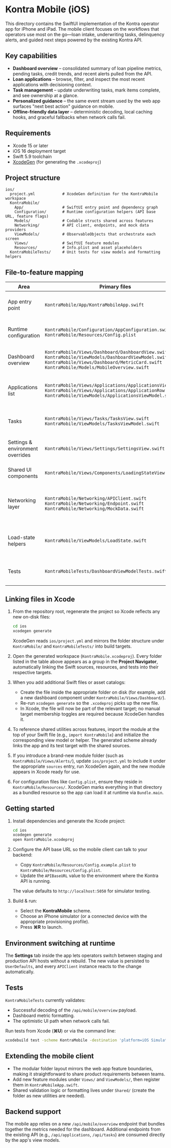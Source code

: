 # Kontra Mobile (iOS)

This directory contains the SwiftUI implementation of the Kontra operator app for iPhone and iPad. The mobile client focuses on the workflows that operators use most on the go—loan intake, underwriting tasks, delinquency alerts, and guided next steps powered by the existing Kontra API.

## Key capabilities

- **Dashboard overview** – consolidated summary of loan pipeline metrics, pending tasks, credit trends, and recent alerts pulled from the API.
- **Loan applications** – browse, filter, and inspect the most recent applications with decisioning context.
- **Task management** – update underwriting tasks, mark items complete, and see ownership at a glance.
- **Personalized guidance** – the same event stream used by the web app surfaces "next best action" guidance on mobile.
- **Offline-friendly data layer** – deterministic decoding, local caching hooks, and graceful fallbacks when network calls fail.

## Requirements

- Xcode 15 or later
- iOS 16 deployment target
- Swift 5.9 toolchain
- [XcodeGen](https://github.com/yonaskolb/XcodeGen) (for generating the `.xcodeproj`)

## Project structure

```
ios/
  project.yml            # XcodeGen definition for the KontraMobile workspace
  KontraMobile/
    App/                 # SwiftUI entry point and dependency graph
    Configuration/       # Runtime configuration helpers (API base URL, feature flags)
    Models/              # Codable structs shared across features
    Networking/          # API client, endpoints, and mock data providers
    ViewModels/          # ObservableObjects that orchestrate each screen
    Views/               # SwiftUI feature modules
    Resources/           # Info.plist and asset placeholders
  KontraMobileTests/     # Unit tests for view models and formatting helpers
```

## File-to-feature mapping

| Area | Primary files | Purpose |
| --- | --- | --- |
| App entry point | `KontraMobile/App/KontraMobileApp.swift` | Configures the tab shell and injects view models into root views. |
| Runtime configuration | `KontraMobile/Configuration/AppConfiguration.swift`<br>`KontraMobile/Resources/Config.plist` | Loads the API base URL and environment toggles used throughout the app. |
| Dashboard overview | `KontraMobile/Views/Dashboard/DashboardView.swift`<br>`KontraMobile/ViewModels/DashboardViewModel.swift`<br>`KontraMobile/Views/Dashboard/MetricCard.swift`<br>`KontraMobile/Models/MobileOverview.swift` | Presents top-level KPIs, trends, and alerts returned by `/api/mobile/overview`. |
| Applications list | `KontraMobile/Views/Applications/ApplicationsView.swift`<br>`KontraMobile/Views/Applications/ApplicationRow.swift`<br>`KontraMobile/ViewModels/ApplicationsViewModel.swift` | Lists and filters recent loan applications and exposes navigation targets for detail views. |
| Tasks | `KontraMobile/Views/Tasks/TasksView.swift`<br>`KontraMobile/ViewModels/TasksViewModel.swift` | Surfaces underwriting tasks, assignment, and completion affordances. |
| Settings & environment overrides | `KontraMobile/Views/Settings/SettingsView.swift` | Allows toggling the active API host and other runtime switches. |
| Shared UI components | `KontraMobile/Views/Components/LoadingStateView.swift` | Reusable loading and empty states shared across tabs. |
| Networking layer | `KontraMobile/Networking/APIClient.swift`<br>`KontraMobile/Networking/Endpoint.swift`<br>`KontraMobile/Networking/MockData.swift` | Wraps `URLSession`, describes API routes, and provides deterministic sample data for previews/tests. |
| Load-state helpers | `KontraMobile/ViewModels/LoadState.swift` | Models loading/error/ready states that view models publish to the UI. |
| Tests | `KontraMobileTests/DashboardViewModelTests.swift` | Validates decoding and presentation logic for dashboard metrics. |

## Linking files in Xcode

1. From the repository root, regenerate the project so Xcode reflects any new on-disk files:

   ```bash
   cd ios
   xcodegen generate
   ```

   XcodeGen reads `ios/project.yml` and mirrors the folder structure under `KontraMobile/` and `KontraMobileTests/` into build targets.

2. Open the generated workspace (`KontraMobile.xcodeproj`). Every folder listed in the table above appears as a group in the **Project Navigator**, automatically linking the Swift sources, resources, and tests into their respective targets.

3. When you add additional Swift files or asset catalogs:

   - Create the file inside the appropriate folder on disk (for example, add a new dashboard component under `KontraMobile/Views/Dashboard/`).
   - Re-run `xcodegen generate` so the `.xcodeproj` picks up the new file.
   - In Xcode, the file will now be part of the relevant target; no manual target membership toggles are required because XcodeGen handles it.

4. To reference shared utilities across features, import the module at the top of your Swift file (e.g., `import KontraMobile`) and initialize the corresponding view model or helper. The generated scheme already links the app and its test target with the shared sources.

5. If you introduce a brand-new module folder (such as `KontraMobile/Views/Alerts/`), update `ios/project.yml` to include it under the appropriate `sources` entry, run XcodeGen again, and the new module appears in Xcode ready for use.

6. For configuration files like `Config.plist`, ensure they reside in `KontraMobile/Resources/`. XcodeGen marks everything in that directory as a bundled resource so the app can load it at runtime via `Bundle.main`.

## Getting started

1. Install dependencies and generate the Xcode project:

   ```bash
   cd ios
   xcodegen generate
   open KontraMobile.xcodeproj
   ```

2. Configure the API base URL so the mobile client can talk to your backend:

   - Copy `KontraMobile/Resources/Config.example.plist` to `KontraMobile/Resources/Config.plist`.
   - Update the `APIBaseURL` value to the environment where the Kontra API is running.

   The value defaults to `http://localhost:5050` for simulator testing.

3. Build & run:

   - Select the **KontraMobile** scheme.
   - Choose an iPhone simulator (or a connected device with the appropriate provisioning profile).
   - Press **⌘R** to launch.

## Environment switching at runtime

The **Settings** tab inside the app lets operators switch between staging and production API hosts without a rebuild. The new value is persisted to `UserDefaults`, and every `APIClient` instance reacts to the change automatically.

## Tests

`KontraMobileTests` currently validates:

- Successful decoding of the `/api/mobile/overview` payload.
- Dashboard metric formatting.
- The optimistic UI path when network calls fail.

Run tests from Xcode (**⌘U**) or via the command line:

```bash
xcodebuild test -scheme KontraMobile -destination 'platform=iOS Simulator,name=iPhone 15'
```

## Extending the mobile client

- The modular folder layout mirrors the web app feature boundaries, making it straightforward to share product requirements between teams.
- Add new feature modules under `Views/` and `ViewModels/`, then register them in `KontraMobileApp.swift`.
- Shared validation logic or formatting lives under `Shared/` (create the folder as new utilities are needed).

## Backend support

The mobile app relies on a new `/api/mobile/overview` endpoint that bundles together the metrics needed for the dashboard. Additional endpoints from the existing API (e.g., `/api/applications`, `/api/tasks`) are consumed directly by the app's view models.
